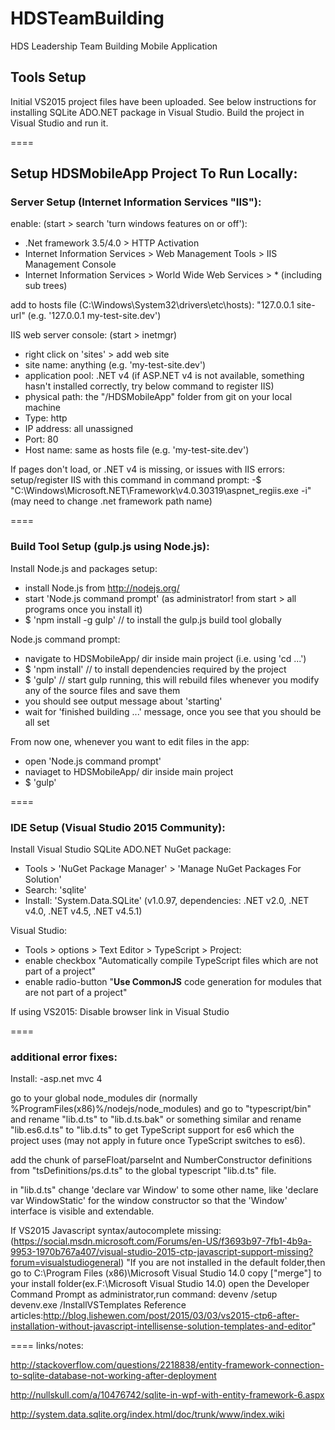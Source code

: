 # HDSTeamBuilding
HDS Leadership Team Building Mobile Application


## Tools Setup

Initial VS2015 project files have been uploaded.  See below instructions for installing SQLite ADO.NET package in Visual Studio. 
Build the project in Visual Studio and run it. 


====
## Setup HDSMobileApp Project To Run Locally:

### Server Setup (Internet Information Services "IIS"):

enable: (start > search 'turn windows features on or off'):
* .Net framework 3.5/4.0 > HTTP Activation
* Internet Information Services > Web Management Tools > IIS Management Console
* Internet Information Services > World Wide Web Services > * (including sub trees)

add to hosts file (C:\Windows\System32\drivers\etc\hosts):
  "127.0.0.1 site-url" (e.g. '127.0.0.1 my-test-site.dev')

IIS web server console: (start > inetmgr)
* right click on 'sites' > add web site
* site name: anything (e.g. 'my-test-site.dev')
* application pool: .NET v4 (if ASP.NET v4 is not available, something hasn't installed correctly, try below command to register IIS)
* physical path: the "/HDSMobileApp" folder from git on your local machine
* Type: http
* IP address: all unassigned
* Port: 80
* Host name: same as hosts file (e.g. 'my-test-site.dev')

If pages don't load, or .NET v4 is missing, or issues with IIS errors: 
  setup/register IIS with this command in command prompt: 
  -$ "C:\Windows\Microsoft.NET\Framework\v4.0.30319\aspnet_regiis.exe -i" (may need to change .net framework path name)

====
### Build Tool Setup (gulp.js using Node.js):

Install Node.js and packages setup:
* install Node.js from http://nodejs.org/
* start 'Node.js command prompt' (as administrator! from start > all programs once you install it)
* $ 'npm install -g gulp'  // to install the gulp.js build tool globally

Node.js command prompt:
* navigate to HDSMobileApp/ dir inside main project (i.e. using 'cd ...')
* $ 'npm install'  // to install dependencies required by the project
* $ 'gulp'  // start gulp running, this will rebuild files whenever you modify any of the source files and save them
* you should see output message about 'starting'
* wait for 'finished building ...' message, once you see that you should be all set

From now one, whenever you want to edit files in the app:
* open 'Node.js command prompt'
* naviaget to HDSMobileApp/ dir inside main project
* $ 'gulp'

====
### IDE Setup (Visual Studio 2015 Community):

Install Visual Studio SQLite ADO.NET NuGet package:
* Tools > 'NuGet Package Manager' > 'Manage NuGet Packages For Solution' 
* Search: 'sqlite' 
* Install: 'System.Data.SQLite' (v1.0.97, dependencies: .NET v2.0, .NET v4.0, .NET v4.5, .NET v4.5.1)


Visual Studio:
* Tools > options > Text Editor > TypeScript > Project:
* enable checkbox "Automatically compile TypeScript files which are not part of a project"
* enable radio-button "**Use CommonJS** code generation for modules that are not part of a project"

If using VS2015:
  Disable browser link in Visual Studio

====
### additional error fixes:

Install:
  -asp.net mvc 4

go to your global node_modules dir (normally %ProgramFiles(x86)%/nodejs/node_modules) and go to "typescript/bin" and rename "lib.d.ts" to "lib.d.ts.bak" or something similar
and rename "lib.es6.d.ts" to "lib.d.ts" to get TypeScript support for es6 which the project uses (may not apply in future once TypeScript switches to es6).

add the chunk of parseFloat/parseInt and NumberConstructor definitions from "tsDefinitions/ps.d.ts" to the global typescript "lib.d.ts" file. 

in "lib.d.ts" change 'declare var Window' to some other name, like 'declare var WindowStatic' for the window constructor so that the 'Window' interface is visible and extendable. 


If VS2015 Javascript syntax/autocomplete missing:
  (https://social.msdn.microsoft.com/Forums/en-US/f3693b97-7fb1-4b9a-9953-1970b767a407/visual-studio-2015-ctp-javascript-support-missing?forum=visualstudiogeneral)
  "If you are not installed in the default folder,then go to C:\Program Files (x86)\Microsoft Visual Studio 14.0 copy ["merge"] to your install folder(ex.F:\Microsoft Visual Studio 14.0)
  open the Developer Command Prompt as administrator,run command:
  devenv /setup
  devenv.exe /InstallVSTemplates
  Reference articles:http://blog.lishewen.com/post/2015/03/03/vs2015-ctp6-after-installation-without-javascript-intellisense-solution-templates-and-editor"


====
links/notes:

http://stackoverflow.com/questions/2218838/entity-framework-connection-to-sqlite-database-not-working-after-deployment

http://nullskull.com/a/10476742/sqlite-in-wpf-with-entity-framework-6.aspx

http://system.data.sqlite.org/index.html/doc/trunk/www/index.wiki

